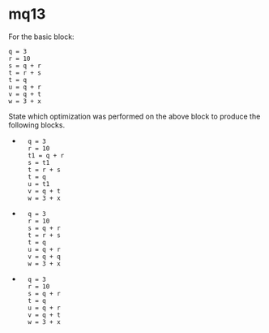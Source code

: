 # mq13

For the basic block:

```
q = 3
r = 10
s = q + r
t = r + s
t = q
u = q + r
v = q + t
w = 3 + x
```

State which optimization was performed on the above block to produce the following blocks.

- ```
	q = 3
	r = 10
	t1 = q + r
	s = t1
	t = r + s
	t = q
	u = t1
	v = q + t
	w = 3 + x
	```
	
- ```
	q = 3
	r = 10
	s = q + r
	t = r + s
	t = q
	u = q + r
	v = q + q
	w = 3 + x
	```
	
- ```
	q = 3
	r = 10
	s = q + r
	t = q
	u = q + r
	v = q + t
	w = 3 + x
	```
